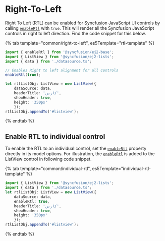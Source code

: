 # Right-To-Left

Right To Left (RTL) can be enabled for Syncfusion JavaScript UI controls by calling [`enableRtl`](./api/base/staticFunctions#enablertl) with
`true`. This will render all the Syncfusion JavaScript controls in right to left direction. Find the code snippet
for this below.

{% tab template="common/right-to-left", es5Template="rtl-template" %}

```typescript
import { enableRtl } from '@syncfusion/ej2-base';
import { ListView } from '@syncfusion/ej2-lists';
import { data } from './datasource.ts';

// Enables Right to left alignment for all controls
enableRtl(true);

let rtlListObj: ListView = new ListView({
    dataSource: data,
    headerTitle: 'کاریں',
    showHeader: true,
    height: '350px'
    });
rtlListObj.appendTo('#listview');

```

{% endtab %}

## Enable RTL to individual control

To enable the RTL to an individual control, set the [`enableRtl`](./api/base/component#enablertl) property directly in its model options. For illustration, the [`enableRtl`](./api/base/component#enablertl) is added to the ListView control in following code snippet.

{% tab template="common/individual-rtl", es5Template="individual-rtl-template" %}

```typescript
import { ListView } from '@syncfusion/ej2-lists';
import { data } from './datasource.ts';
let rtlListObj: ListView = new ListView({
    dataSource: data,
    enableRtl: true,
    headerTitle: 'کاریں',
    showHeader: true,
    height: '350px'
    });
rtlListObj.appendTo('#listview');

```

{% endtab %}